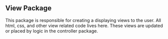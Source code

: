 ## View Package

This package is responsible for creating a displaying views to the user.
All html, css, and other view related code lives here. These views are updated or placed by logic
in the controller package.